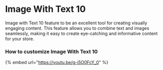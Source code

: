 # Image With Text 10

Image with Text 10 feature to be an excellent tool for creating visually engaging content. This feature allows you to combine text and images seamlessly, making it easy to create eye-catching and informative content for your store.&#x20;

### How to customize Image With Text 10

{% embed url="https://youtu.be/g-i5O0FcY_0" %}

